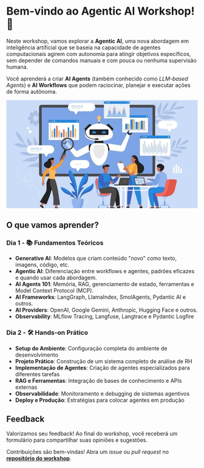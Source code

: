 # Bem-vindo ao Agentic AI Workshop! 🤗

Neste workshop, vamos explorar a **Agentic AI**, uma nova abordagem em inteligência artificial que se baseia na capacidade de agentes computacionais agirem com autonomia para atingir objetivos específicos, sem depender de comandos manuais e com pouca ou nenhuma supervisão humana.

Você aprenderá a criar **AI Agents** (também conhecido como *LLM-based Agents*) e **AI Workflows** que podem raciocinar, planejar e executar ações de forma autônoma.

![Agentic AI](./images/agentic-ai.jpg)

## O que vamos aprender?

### Dia 1 - 📚 Fundamentos Teóricos

- **Generative AI**: Modelos que criam conteúdo "novo" como texto, imagens, código, etc.
- **Agentic AI**: Diferenciação entre workflows e agentes, padrões eficazes e quando usar cada abordagem.
- **AI Agents 101**: Memória, RAG, gerenciamento de estado, ferramentas e Model Context Protocol (MCP).
- **AI Frameworks**: LangGraph, LlamaIndex, SmolAgents, Pydantic AI e outros.
- **AI Providers**: OpenAI, Google Gemini, Anthropic, Hugging Face e outros.
- **Observability**: MLflow Tracing, Langfuse, Langtrace e Pydantic Logfire

### Dia 2 - 🛠️ Hands-on Prático

- **Setup do Ambiente**: Configuração completa do ambiente de desenvolvimento
- **Projeto Prático**: Construção de um sistema completo de análise de RH
- **Implementação de Agentes**: Criação de agentes especializados para diferentes tarefas
- **RAG e Ferramentas**: Integração de bases de conhecimento e APIs externas
- **Observabilidade**: Monitoramento e debugging de sistemas agentivos
- **Deploy e Produção**: Estratégias para colocar agentes em produção

## Feedback

Valorizamos seu feedback! Ao final do workshop, você receberá um formulário para compartilhar suas opiniões e sugestões.

Contribuições são bem-vindas! Abra um *issue* ou *pull request* no [**repositório do workshop**](https://github.com/DougTrajano/agentic-ai-workshop/).

